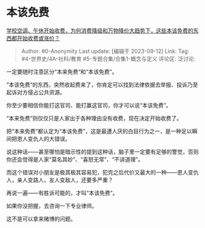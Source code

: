 # 本该免费
[学校空调、午休开始收费，为何消费降级和万物降价大趋势下，这些本该免费的东西都开始收费或涨价？](https://www.zhihu.com/question/620618493/answer/3208362427)

> Author: #0-Anonymity
> Last update: [编辑于 2023-09-12]
> Link:
> Tag: #4-世界史/4A-社科/教育 #5-专题合集/合集1-概念与定义 
> 评论区:
> 泛讨论:

一定要随时注意区分“本来免费“和“本该免费”。

“本该免费”的东西，突然收起费来了，你肯定可以找到法律依据去举报、投诉乃至起诉对方侵占公共资源。

你至少要相信你能打这官司、能打赢这官司，你才可以说“本该免费”。

“本来免费”则仅仅只是人家出于各种理由没有收费，现在决定开始收费了。

把“本来免费”都认定为“本该免费”，这是最遭人厌的白目行为之一，是一种足以瞬间把恩人变仇人的大错误。

说这种话——甚至哪怕是暗示性的提到这种话，脑子里一定要有足够的警觉，否则你还会觉得是人家“莫名其妙”、“喜怒无常”、“不讲道理”。

而这个错误对小朋友是极其极其容易犯，犯完之后代价又最大的一种——恩人变仇人，亲人变路人，友人变敌人，还要多严重？

再说一遍——有胜诉可能的，才叫“本该免费”。

如果你没把握，去咨询一下专业律师。

这不是可以拿来赌博的问题。
